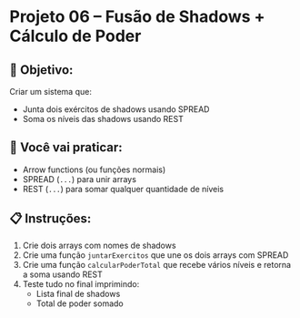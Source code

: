 # Projeto 06 – Fusão de Shadows + Cálculo de Poder

## 🎯 Objetivo:
Criar um sistema que:
- Junta dois exércitos de shadows usando SPREAD
- Soma os níveis das shadows usando REST

## 🧠 Você vai praticar:
- Arrow functions (ou funções normais)
- SPREAD (`...`) para unir arrays
- REST (`...`) para somar qualquer quantidade de níveis

## 📋 Instruções:
1. Crie dois arrays com nomes de shadows
2. Crie uma função `juntarExercitos` que une os dois arrays com SPREAD
3. Crie uma função `calcularPoderTotal` que recebe vários níveis e retorna a soma usando REST
4. Teste tudo no final imprimindo:
   - Lista final de shadows
   - Total de poder somado
